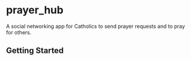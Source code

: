 # prayer_hub

A social networking app for Catholics to send prayer requests and to pray for others.

## Getting Started
